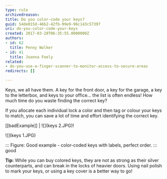 ```yaml
---
type: rule
archivedreason: 
title: Do you color-code your keys?
guid: 54de015d-46b2-42fb-99e9-96c143c57397
uri: do-you-color-code-your-keys
created: 2017-03-28T06:35:55.0000000Z
authors:
- id: 62
  title: Penny Walker
- id: 41
  title: Joanna Feely
related:
- do-you-use-a-finger-scanner-to-monitor-access-to-secure-areas
redirects: []

---
```


Keys, we all have them. A key for the front door, a key for the garage, a key to the letterbox, and keys to your office… the list is often endless! How much time do you waste finding the correct key?

<!--endintro-->

If you allocate each individual lock a color and then tag or colour your keys to match, you can save a lot of time and effort identifying the correct key.

[[badExample]]
| ![](keys 2.JPG)!

![](keys 1.JPG)

:::
Figure: Good example - color-coded keys with labels, perfect order.
::: good


**Tip:** While you can buy colored keys, they are not as strong as their silver counterparts, and can break in the locks of heavier doors. Using nail polish to mark your keys, or using a key cover is a better way to go!
